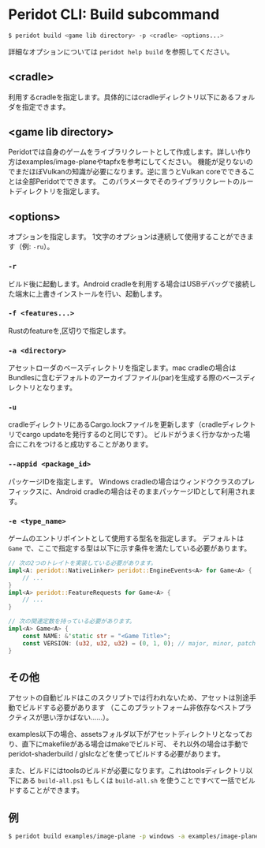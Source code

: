 # Peridot CLI: Build subcommand

```sh
$ peridot build <game lib directory> -p <cradle> <options...>
```

詳細なオプションについては `peridot help build` を参照してください。

## &lt;cradle&gt;

利用するcradleを指定します。具体的にはcradleディレクトリ以下にあるフォルダを指定できます。

## &lt;game lib directory&gt;

Peridotでは自身のゲームをライブラリクレートとして作成します。詳しい作り方はexamples/image-planeやtapfxを参考にしてください。
機能が足りないのでまだほぼVulkanの知識が必要になります。逆に言うとVulkan coreでできることは全部Peridotでできます。
このパラメータでそのライブラリクレートのルートディレクトリを指定します。

## &lt;options&gt;

オプションを指定します。
1文字のオプションは連続して使用することができます（例: `-ru`）。

### `-r`

ビルド後に起動します。Android cradleを利用する場合はUSBデバッグで接続した端末に上書きインストールを行い、起動します。

### `-f <features...>`

Rustのfeatureを,区切りで指定します。

### `-a <directory>`

アセットローダのベースディレクトリを指定します。mac cradleの場合はBundlesに含むデフォルトのアーカイブファイル(par)を生成する際のベースディレクトリとなります。

### `-u`

cradleディレクトリにあるCargo.lockファイルを更新します（cradleディレクトリでcargo updateを発行するのと同じです）。
ビルドがうまく行かなかった場合にこれをつけると成功することがあります。

### `--appid <package_id>`

パッケージIDを指定します。
Windows cradleの場合はウィンドウクラスのプレフィックスに、Android cradleの場合はそのままパッケージIDとして利用されます。

### `-e <type_name>`

ゲームのエントリポイントとして使用する型名を指定します。
デフォルトは `Game` で、ここで指定する型は以下に示す条件を満たしている必要があります。

```rust
// 次の2つのトレイトを実装している必要があります。
impl<A: peridot::NativeLinker> peridot::EngineEvents<A> for Game<A> {
    // ...
}
impl<A> peridot::FeatureRequests for Game<A> {
    // ...
}

// 次の関連定数を持っている必要があります。
impl<A> Game<A> {
    const NAME: &'static str = "<Game Title>";
    const VERSION: (u32, u32, u32) = (0, 1, 0); // major, minor, patch versions
}
```

## その他

アセットの自動ビルドはこのスクリプトでは行われないため、アセットは別途手動でビルドする必要があります
（ここのプラットフォーム非依存なベストプラクティスが思い浮かばない......）。

examples以下の場合、assetsフォルダ以下がアセットディレクトリとなっており、直下にmakefileがある場合はmakeでビルド可、
それ以外の場合は手動でperidot-shaderbuild / glslcなどを使ってビルドする必要があります。

また、ビルドにはtoolsのビルドが必要になります。これはtoolsディレクトリ以下にある `build-all.ps1` もしくは `build-all.sh` を使うことですべて一括でビルドすることができます。

## 例

```sh
$ peridot build examples/image-plane -p windows -a examples/image-plane/assets --appid jp.ct2.peridot.examples.image_plane -r
```

